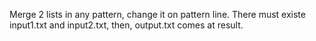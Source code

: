 Merge 2 lists in any pattern, change it on pattern line.
There must existe input1.txt and input2.txt, then, output.txt comes at result.
